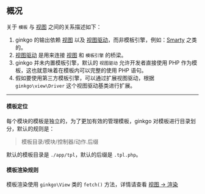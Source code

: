 ## 概况

关于 `模板` 与 [视图](../view/index.md) 之间的关系描述如下：

1. ginkgo 的输出依赖 [视图](../view/index.md) 以及 [视图驱动](../view/driver.md)，而非模板引擎，例如：[Smarty](https://www.smarty.net) 之类的。
2. [视图驱动](../view/driver.md) 是用来连接 [视图](../view/index.md) 和 `模板引擎` 的桥梁。
3. ginkgo 并未内置模板引擎，默认的 `视图驱动` 允许开发者直接使用 PHP 作为模板，这也就意味着在模板内可以完整的使用 PHP 语句。
4. 假如要使用第三方模板引擎，可以通过扩展视图驱动，根据 `ginkgo\view\Driver` 这个视图驱动基类进行扩展。

----------

#### 模板定位

每个模块的模板是独立的，为了更加有效的管理模板，ginkgo 对模板进行目录划分，默认的规则是：

> 模板目录/模块/控制器/动作.后缀

默认的模板目录是 `./app/tpl`，默认的后缀是 `.tpl.php`。

#### 模板渲染规则

模板渲染使用 `ginkgo\View` 类的 `fetch()` 方法，详情请查看 [视图 -> 渲染](../view/rendering.md)
